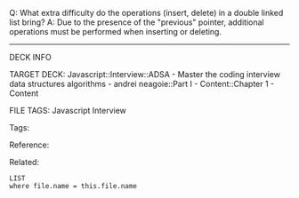 Q: What extra difficulty do the operations (insert, delete) in a double linked list bring?
A: Due to the presence of the "previous" pointer, additional operations must be performed when inserting or deleting.
<!--ID: 1689972344682-->



---

DECK INFO

TARGET DECK: Javascript::Interview::ADSA - Master the coding interview data structures algorithms - andrei neagoie::Part I - Content::Chapter 1 - Content

FILE TAGS: Javascript Interview

Tags:

Reference:

Related:

```dataview
LIST
where file.name = this.file.name
```
